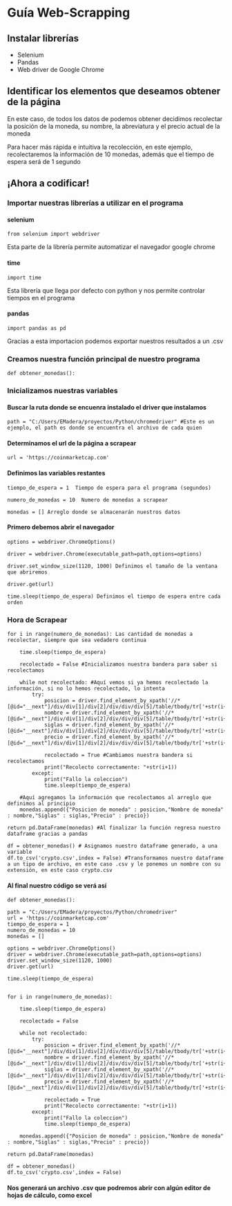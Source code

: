# Guía Web-Scrapping 

## Instalar librerías
- Selenium
- Pandas
- Web driver de Google Chrome

## Identificar los elementos que deseamos obtener de la página

En este caso, de todos los datos de podemos obtener decidimos recolectar la posición de la moneda, su nombre, la abreviatura y el precio actual de la moneda

Para hacer más rápida e intuitiva la recolección, en este ejemplo, recolectaremos la información de 10 monedas, además que el tiempo de espera será de 1 segundo

## ¡Ahora a codificar!

### Importar nuestras librerías a utilizar en el programa

#### selenium
	from selenium import webdriver 

Esta parte de la librería permite automatizar el navegador google chrome

#### time
	import time

Esta librería que llega por defecto con python y nos permite controlar tiempos en el programa

#### pandas
	import pandas as pd

Gracias a esta importacion podemos exportar nuestros resultados a un .csv

### Creamos nuestra función principal de nuestro programa

	def obtener_monedas():

### Inicializamos nuestras variables 

#### Buscar la ruta donde se encuenra instalado el driver que instalamos 

	path = "C:/Users/EMadera/proyectos/Python/chromedriver" #Este es un ejemplo, el path es donde se encuentra el archivo de cada quien

#### Determinamos el url de la página a scrapear

	url = 'https://coinmarketcap.com' 

#### Definimos las variables restantes 

	tiempo_de_espera = 1  Tiempo de espera para el programa (segundos)

	numero_de_monedas = 10  Numero de monedas a scrapear

	monedas = [] Arreglo donde se almacenarán nuestros datos

#### Primero debemos abrir el navegador

	options = webdriver.ChromeOptions() 

	driver = webdriver.Chrome(executable_path=path,options=options)

	driver.set_window_size(1120, 1000) Definimos el tamaño de la ventana que abriremos

	driver.get(url)

	time.sleep(tiempo_de_espera) Definimos el tiempo de espera entre cada orden 

### Hora de Scrapear

    for i in range(numero_de_monedas): Las cantidad de monedas a recolectar, siempre que sea vedadero continua 

        time.sleep(tiempo_de_espera)

        recolectado = False #Inicializamos nuestra bandera para saber si recolectamos 

        while not recolectado: #Aquí vemos si ya hemos recolectado la información, si no lo hemos recolectado, lo intenta 
            try:
                posicion = driver.find_element_by_xpath('//*[@id="__next"]/div/div[1]/div[2]/div/div/div[5]/table/tbody/tr['+str(i+1)+']/td[2]/p').text
                nombre = driver.find_element_by_xpath('//*[@id="__next"]/div/div[1]/div[2]/div/div/div[5]/table/tbody/tr['+str(i+1)+']/td[3]/div/a/div/div/p').text
                siglas = driver.find_element_by_xpath('//*[@id="__next"]/div/div[1]/div[2]/div/div/div[5]/table/tbody/tr['+str(i+1)+']/td[3]/div/a/div/div/div/p').text
                precio = driver.find_element_by_xpath('//*[@id="__next"]/div/div[1]/div[2]/div/div/div[5]/table/tbody/tr['+str(i+1)+']/td[4]/div/a/span').text

                recolectado = True #Cambiamos nuestra bandera si recolectamos
                print("Recolecto correctamente: "+str(i+1))
            except:
                print("Fallo la coleccion") 
                time.sleep(tiempo_de_espera)

        #Aquí agregamos la información que recolectamos al arreglo que definimos al principio
        monedas.append({"Posicion de moneda" : posicion,"Nombre de moneda" : nombre,"Siglas" : siglas,"Precio" : precio}) 

    return pd.DataFrame(monedas) #Al finalizar la función regresa nuestro dataframe gracias a pandas
	
	df = obtener_monedas() # Asignamos nuestro dataframe generado, a una variable
	df.to_csv('crypto.csv',index = False) #Transformamos nuestro dataframe a un tipo de archivo, en este caso .csv y le ponemos un nombre con su extensión, en este caso crypto.csv

#### Al final nuestro código se verá así

	def obtener_monedas():

    path = "C:/Users/EMadera/proyectos/Python/chromedriver" 
    url = 'https://coinmarketcap.com' 
    tiempo_de_espera = 1 
    numero_de_monedas = 10 
    monedas = []

    options = webdriver.ChromeOptions()
    driver = webdriver.Chrome(executable_path=path,options=options)
    driver.set_window_size(1120, 1000)
    driver.get(url)
    
    time.sleep(tiempo_de_espera)


    for i in range(numero_de_monedas): 

        time.sleep(tiempo_de_espera)

        recolectado = False

        while not recolectado:
            try:
                posicion = driver.find_element_by_xpath('//*[@id="__next"]/div/div[1]/div[2]/div/div/div[5]/table/tbody/tr['+str(i+1)+']/td[2]/p').text
                nombre = driver.find_element_by_xpath('//*[@id="__next"]/div/div[1]/div[2]/div/div/div[5]/table/tbody/tr['+str(i+1)+']/td[3]/div/a/div/div/p').text
                siglas = driver.find_element_by_xpath('//*[@id="__next"]/div/div[1]/div[2]/div/div/div[5]/table/tbody/tr['+str(i+1)+']/td[3]/div/a/div/div/div/p').text
                precio = driver.find_element_by_xpath('//*[@id="__next"]/div/div[1]/div[2]/div/div/div[5]/table/tbody/tr['+str(i+1)+']/td[4]/div/a/span').text

                recolectado = True
                print("Recolecto correctamente: "+str(i+1))
            except:
                print("Fallo la coleccion")
                time.sleep(tiempo_de_espera)

        monedas.append({"Posicion de moneda" : posicion,"Nombre de moneda" : nombre,"Siglas" : siglas,"Precio" : precio})

    return pd.DataFrame(monedas)

	df = obtener_monedas()
	df.to_csv('crypto.csv',index = False)

#### Nos generará un archivo .csv que podremos abrir con algún editor de hojas de cálculo, como excel



